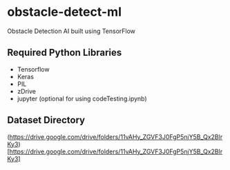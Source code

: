 # obstacle-detect-ml
Obstacle Detection AI built using TensorFlow

## Required Python Libraries
* Tensorflow
* Keras
* PIL
* zDrive
* jupyter (optional for using codeTesting.ipynb)

## Dataset Directory
(https://drive.google.com/drive/folders/11vAHy_ZGVF3J0FgP5njY5B_Qx2BlrKy3)[https://drive.google.com/drive/folders/11vAHy_ZGVF3J0FgP5njY5B_Qx2BlrKy3]
